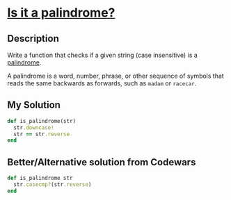 # [Is it a palindrome?](https://www.codewars.com/kata/57a1fd2ce298a731b20006a4)

## Description
Write a function that checks if a given string (case insensitive) is a 
[palindrome](https://en.wikipedia.org/wiki/Palindrome). 

A palindrome is a word, number, phrase, or other sequence of symbols that reads the same backwards as forwards, such as 
`madam` or `racecar`.

## My Solution
```ruby
def is_palindrome(str)
  str.downcase!
  str == str.reverse
end
```
## Better/Alternative solution from Codewars
```ruby
def is_palindrome str
  str.casecmp?(str.reverse)
end
```